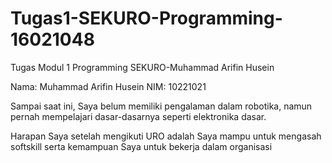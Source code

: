 # Tugas1-SEKURO-Programming-16021048
Tugas Modul 1 Programming SEKURO-Muhammad Arifin Husein

Nama: Muhammad Arifin Husein
NIM: 10221021

Sampai saat ini, Saya belum memiliki pengalaman dalam robotika, namun pernah mempelajari dasar-dasarnya seperti elektronika dasar.

Harapan Saya setelah mengikuti URO adalah Saya mampu untuk mengasah softskill serta kemampuan Saya untuk bekerja dalam organisasi

